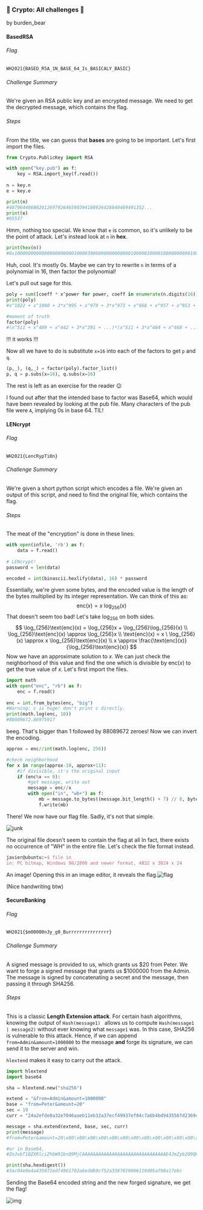 

### :closed_lock_with_key: Crypto: All challenges :closed_lock_with_key:

by burden_bear

#### BasedRSA 

###### Flag

`WH2021{BASED_R5A_1N_BASE_64_Is_BASICALY_BASIC}`

###### Challenge Summary

We're given an RSA public key and an encrypted message. We need to get the decrypted message, which contains the flag.

###### Steps

From the title, we can guess that **bases** are going to be important. Let's first import the files.

```python
from Crypto.PublicKey import RSA

with open("key.pub") as f:
    key = RSA.import_key(f.read())
    
n = key.n
e = key.e

print(n)
#40796440680201269792646590394188926428840469491352...
print(e)
#65537
```

Hmm, nothing too special. We know that `e` is common, so it's unlikely to be the point of attack. Let's instead look at `n` in **hex**.

```python
print(hex(n))
#0x10000000000000000000001000030000000000000001000003000010000000000100010000001000000000000000000030000000000000001000000030010000300000000000000000091030000000000003000000100033000000000000030100000800001000000000010090000000700000003000000020030000b0020000000000000020000000063000000000001002060000300020010002...
```

Huh, cool. It's mostly 0s. Maybe we can try to rewrite `n` in terms of a polynomial in 16, then factor the polynomial!

Let's pull out sage for this.

```python
poly = sum([coeff * x^power for power, coeff in enumerate(n.digits(16))])
print(poly)
#x^1022 + x^1000 + 3*x^995 + x^979 + 3*x^973 + x^968 + x^957 + x^953 + x^946 + 3*x^926 + x^910 + 3*x^902 + x^899 + 3*x^894 + 9*x^875 + x^874 + 3*x^872 + 3*x^859 + x^852...

#moment of truth
factor(poly)
#(x^511 + x^489 + x^442 + 3*x^391 + ...)*(x^511 + 3*x^484 + x^468 + ...)
```

!!! it works !!!

Now all we have to do is substitute `x=16` into each of the factors to get `p` and `q`.

```python
(p,_), (q,_) = factor(poly).factor_list()
p, q = p.subs(x=16), q.subs(x=16)
```

The rest is left as an exercise for the reader :wink:

I found out after that the intended base to factor was Base64, which would have been revealed by looking at the pub file. Many characters of the pub file were `A`, implying 0s in base 64. TIL! 

#### LENcrypt

###### Flag

`WH2021{LencRypTi0n}`

###### Challenge Summary

We're given a short python script which encodes a file. We're given an output of this script, and need to find the original file, which contains the flag. 

###### Steps

The meat of the "encryption" is done in these lines:

```python
with open(infile, 'rb') as f:
    data = f.read()
    
# LENcrypt!
password = len(data)

encoded = int(binascii.hexlify(data), 16) * password
```

Essentially, we're given some bytes, and the encoded value is the length of the bytes multiplied by its integer representation. We can think of this as:
$$
\text{enc}(x) = x \ \log_{256}(x)
$$
That doesn't seem too bad! Let's take $\log_{256}$ on both sides.
$$
\log_{256}\text{enc}(x) = \log_{256}x + \log_{256}\log_{256}(x) \\
\log_{256}\text{enc}(x) \approx \log_{256}x \\
\text{enc}(x) = x \ \log_{256}(x) \approx x \log_{256}\text{enc}(x) \\
x \approx \frac{\text{enc}(x)}{\log_{256}\text{enc}(x)}
$$
Now we have an approximate solution to $x$. We can just check the neighborhood of this value and find the one which is divisible by $\text{enc}(x)$ to get the true value of $x$. Let's first import the files.

```python
import math
with open("enc", "rb") as f:
    enc = f.read()
    
enc = int.from_bytes(enc, "big")
#Warning: c is huge! don't print c directly.
print(math.log(enc, 10))
#88089672.86975917
```

beeg. That's bigger than 1 followed by 88089672 zeroes! Now we can invert the encoding.

```python
approx = enc//int(math.log(enc, 256))

#check neighborhood
for x in range(approx-10, approx+11):
    #if divisible, it's the original input
    if (enc%x == 0):
        #get message, write out
        message = enc//x
        with open("in", "wb+") as f:
            mb = message.to_bytes((message.bit_length() + 7) // 8, byteorder='big')
            f.write(mb)
```

There! We now have our flag file. Sadly, it's not that simple. 

![junk](junk.png)

The original file doesn't seem to contain the flag at all In fact, there exists no occurrence of "WH" in the entire file. Let's check the file format instead.

```tex
javier@ubuntu:~$ file in
in: PC bitmap, Windows 98/2000 and newer format, 4032 x 3024 x 24
```

An image! Opening this in an image editor, it reveals the flag.![flag](flag.png)

(Nice handwriting btw)

#### SecureBanking

###### Flag

`WH2021{$m00000n3y_g0_Burrrrrrrrrrrrrrr}`

###### Challenge Summary

A signed message is provided to us, which grants us \$20 from Peter. We want to forge a signed message that grants us \$1000000 from the Admin. The message is signed by concatenating a secret and the message, then passing it through SHA256.

###### Steps

This is a classic **Length Extension attack**. For certain hash algorithms, knowing the output of `Hash(message1) ` allows us to compute `Hash(message1 | message2)` without ever knowing what `message1` was. In this case, SHA256 is vulnerable to this attack. Hence, if we can append `from=Admin&amount=1000000` to the message **and** forge its signature, we can send it to the server and win.

`hlextend` makes it easy to carry out the attack. 

```python
import hlextend
import base64

sha = hlextend.new("sha256")

extend = "&from=Admin&amount=1000000"
base = "from=Peter&amount=20"
sec = 19
curr = "24a2efde8a32e7046aaeb11eb32a37ecf49937ef84c7a6b4bd943556fd2369cd"

message = sha.extend(extend, base, sec, curr)
print(message)
#from=Peter&amount=20\x80\x00\x00\x00\x00\x00\x00\x00\x00\x00\x00\x00\x00\x00\x00\x00\x00\x00\x00\x00\x00\x00\x00\x018&from=Admin&amount=1000000

#or in Base64,
#ZnJvbT1QZXRlciZhbW91bnQ9MjCAAAAAAAAAAAAAAAAAAAAAAAAAAAAAAAE4JmZyb209QWRtaW4mYW1vdW50PTEwMDAwMDA=

print(sha.hexdigest())
#3ac04e9e4a435072edf4961702a6eddb9cf52a3387019006119d05af98a17ebc
```

Sending the Base64 encoded string and the new forged signature, we get the flag!

![img](win.png)